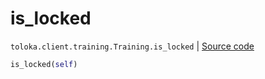 # is_locked
`toloka.client.training.Training.is_locked` | [Source code](https://github.com/Toloka/toloka-kit/blob/v1.1.1/src/client/training.py#L126)

```python
is_locked(self)
```

